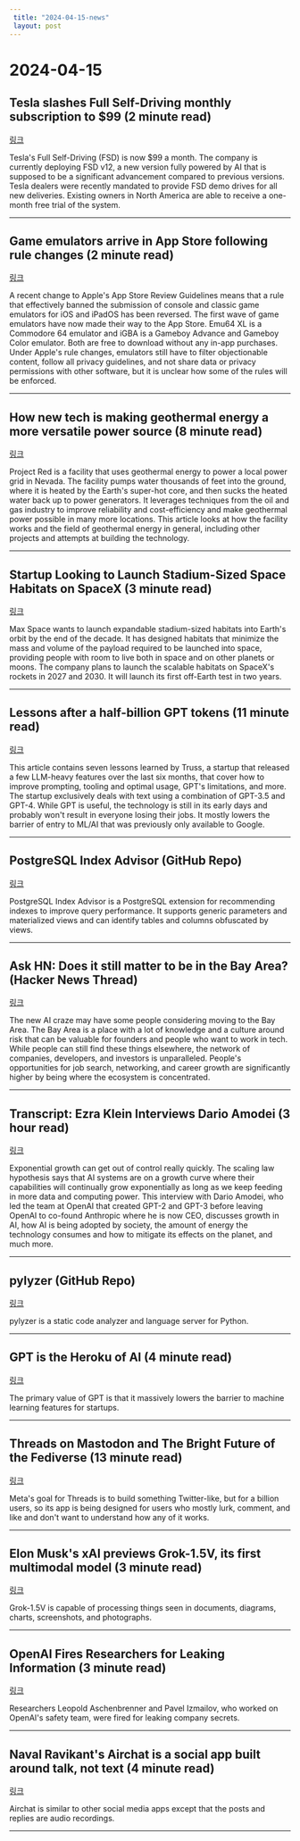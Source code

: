 ```yaml
---
 title: "2024-04-15-news"
 layout: post
---
```

<h1>2024-04-15</h1><h2>Tesla slashes Full Self-Driving monthly subscription to $99 (2 minute read)</h2><p><a href="https://electrek.co/2024/04/12/tesla-slashes-full-self-driving-monthly-subscription/?utm_source=tldrnewsletter">링크</a>  </p><p>Tesla's Full Self-Driving (FSD) is now $99 a month. The company is currently deploying FSD v12, a new version fully powered by AI that is supposed to be a significant advancement compared to previous versions. Tesla dealers were recently mandated to provide FSD demo drives for all new deliveries. Existing owners in North America are able to receive a one-month free trial of the system. </p><hr /><h2>Game emulators arrive in App Store following rule changes (2 minute read)</h2><p><a href="https://appleinsider.com/articles/24/04/14/game-emulators-arrive-in-app-store-following-rule-changes?utm_source=tldrnewsletter">링크</a>  </p><p>A recent change to Apple's App Store Review Guidelines means that a rule that effectively banned the submission of console and classic game emulators for iOS and iPadOS has been reversed. The first wave of game emulators have now made their way to the App Store. Emu64 XL is a Commodore 64 emulator and iGBA is a Gameboy Advance and Gameboy Color emulator. Both are free to download without any in-app purchases. Under Apple's rule changes, emulators still have to filter objectionable content, follow all privacy guidelines, and not share data or privacy permissions with other software, but it is unclear how some of the rules will be enforced. </p><hr /><h2>How new tech is making geothermal energy a more versatile power source (8 minute read)</h2><p><a href="https://arstechnica.com/science/2024/04/how-new-tech-is-making-geothermal-energy-a-more-versatile-power-source/?utm_source=tldrnewsletter">링크</a>  </p><p>Project Red is a facility that uses geothermal energy to power a local power grid in Nevada. The facility pumps water thousands of feet into the ground, where it is heated by the Earth's super-hot core, and then sucks the heated water back up to power generators. It leverages techniques from the oil and gas industry to improve reliability and cost-efficiency and make geothermal power possible in many more locations. This article looks at how the facility works and the field of geothermal energy in general, including other projects and attempts at building the technology. </p><hr /><h2>Startup Looking to Launch Stadium-Sized Space Habitats on SpaceX (3 minute read)</h2><p><a href="https://futurism.com/startup-stadium-sized-space-habitats-spacex?utm_source=tldrnewsletter">링크</a>  </p><p>Max Space wants to launch expandable stadium-sized habitats into Earth's orbit by the end of the decade. It has designed habitats that minimize the mass and volume of the payload required to be launched into space, providing people with room to live both in space and on other planets or moons. The company plans to launch the scalable habitats on SpaceX's rockets in 2027 and 2030. It will launch its first off-Earth test in two years. </p><hr /><h2>Lessons after a half-billion GPT tokens (11 minute read)</h2><p><a href="https://kenkantzer.com/lessons-after-a-half-billion-gpt-tokens/?utm_source=tldrnewsletter">링크</a>  </p><p>This article contains seven lessons learned by Truss, a startup that released a few LLM-heavy features over the last six months, that cover how to improve prompting, tooling and optimal usage, GPT's limitations, and more. The startup exclusively deals with text using a combination of GPT-3.5 and GPT-4. While GPT is useful, the technology is still in its early days and probably won't result in everyone losing their jobs. It mostly lowers the barrier of entry to ML/AI that was previously only available to Google. </p><hr /><h2>PostgreSQL Index Advisor (GitHub Repo)</h2><p><a href="https://github.com/supabase/index_advisor?utm_source=tldrnewsletter">링크</a>  </p><p>PostgreSQL Index Advisor is a PostgreSQL extension for recommending indexes to improve query performance. It supports generic parameters and materialized views and can identify tables and columns obfuscated by views. </p><hr /><h2>Ask HN: Does it still matter to be in the Bay Area? (Hacker News Thread)</h2><p><a href="https://news.ycombinator.com/item?id=40034662&amp;utm_source=tldrnewsletter">링크</a>  </p><p>The new AI craze may have some people considering moving to the Bay Area. The Bay Area is a place with a lot of knowledge and a culture around risk that can be valuable for founders and people who want to work in tech. While people can still find these things elsewhere, the network of companies, developers, and investors is unparalleled. People's opportunities for job search, networking, and career growth are significantly higher by being where the ecosystem is concentrated. </p><hr /><h2>Transcript: Ezra Klein Interviews Dario Amodei (3 hour read)</h2><p><a href="https://www.nytimes.com/2024/04/12/podcasts/transcript-ezra-klein-interviews-dario-amodei.html?ugrp=u&amp;unlocked_article_code=1.kk0.sTn4.3WQm32G_Djbq&amp;smid=url-share&amp;utm_source=tldrnewsletter">링크</a>  </p><p>Exponential growth can get out of control really quickly. The scaling law hypothesis says that AI systems are on a growth curve where their capabilities will continually grow exponentially as long as we keep feeding in more data and computing power. This interview with Dario Amodei, who led the team at OpenAI that created GPT-2 and GPT-3 before leaving OpenAI to co-found Anthropic where he is now CEO, discusses growth in AI, how AI is being adopted by society, the amount of energy the technology consumes and how to mitigate its effects on the planet, and much more. </p><hr /><h2>pylyzer (GitHub Repo)</h2><p><a href="https://github.com/mtshiba/pylyzer?utm_source=tldrnewsletter">링크</a>  </p><p>pylyzer is a static code analyzer and language server for Python. </p><hr /><h2>GPT is the Heroku of AI (4 minute read)</h2><p><a href="https://kenkantzer.com/gpt-is-the-heroku-of-ai/?utm_source=tldrnewsletter">링크</a>  </p><p>The primary value of GPT is that it massively lowers the barrier to machine learning features for startups. </p><hr /><h2>Threads on Mastodon and The Bright Future of the Fediverse (13 minute read)</h2><p><a href="https://www.augment.ink/threads-on-mastodon/?utm_source=tldrnewsletter">링크</a>  </p><p>Meta's goal for Threads is to build something Twitter-like, but for a billion users, so its app is being designed for users who mostly lurk, comment, and like and don't want to understand how any of it works. </p><hr /><h2>Elon Musk's xAI previews Grok-1.5V, its first multimodal model (3 minute read)</h2><p><a href="https://venturebeat.com/ai/elon-musks-xai-previews-grok-1-5v-its-first-multimodal-model/?utm_source=tldrnewsletter">링크</a>  </p><p>Grok-1.5V is capable of processing things seen in documents, diagrams, charts, screenshots, and photographs. </p><hr /><h2>OpenAI Fires Researchers for Leaking Information (3 minute read)</h2><p><a href="https://futurism.com/the-byte/openai-fires-researchers-leaks?utm_source=tldrnewsletter">링크</a>  </p><p>Researchers Leopold Aschenbrenner and Pavel Izmailov, who worked on OpenAI's safety team, were fired for leaking company secrets. </p><hr /><h2>Naval Ravikant's Airchat is a social app built around talk, not text (4 minute read)</h2><p><a href="https://techcrunch.com/2024/04/13/airchat-launch/?utm_source=tldrnewsletter">링크</a>  </p><p>Airchat is similar to other social media apps except that the posts and replies are audio recordings. </p><hr />